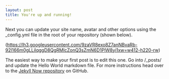 ```yaml
---
layout: post
title: You're up and running!
---
```


Next you can update your site name, avatar and other options using the _config.yml file in the root of your repository (shown below).

(https://lh3.googleusercontent.com/9zaVR8exo8Z7anNBvaRb-92l166m0gLLilqggD8QgRMIcZonQ3sZmN6D1PlW8yi1xw=w412-h220-rw)

The easiest way to make your first post is to edit this one. Go into /_posts/ and update the Hello World markdown file. For more instructions head over to the [Jekyll Now repository](https://github.com/barryclark/jekyll-now) on GitHub.
